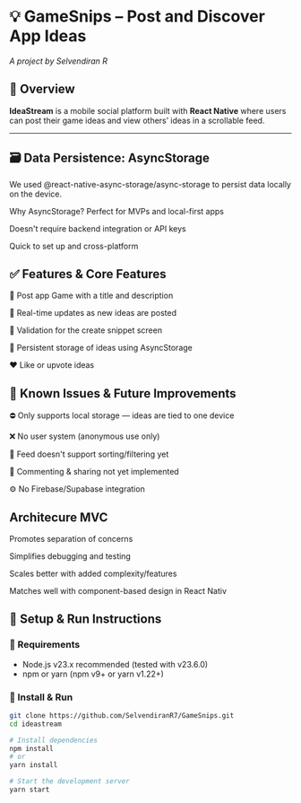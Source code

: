 # 💡 GameSnips – Post and Discover App Ideas

_A project by Selvendiran R_

## 🧠 Overview

**IdeaStream** is a mobile social platform built with **React Native** where users can post their game ideas and view others’ ideas in a scrollable feed.

---
## 🗃️ Data Persistence: AsyncStorage
We used @react-native-async-storage/async-storage to persist data locally on the device.

Why AsyncStorage?
Perfect for MVPs and local-first apps

Doesn't require backend integration or API keys

Quick to set up and cross-platform

## ✅ Features & Core Features
📝 Post app Game with a title and description

🔄 Real-time updates as new ideas are posted

🔄 Validation for the create snippet screen

🧾 Persistent storage of ideas using AsyncStorage

❤️ Like or upvote ideas

## 🐞 Known Issues & Future Improvements
⛔ Only supports local storage — ideas are tied to one device

❌ No user system (anonymous use only)

🔄 Feed doesn't support sorting/filtering yet

💬 Commenting & sharing not yet implemented

⚙️ No Firebase/Supabase integration

## Architecure MVC
Promotes separation of concerns

Simplifies debugging and testing

Scales better with added complexity/features

Matches well with component-based design in React Nativ

## 🚀 Setup & Run Instructions

### 🧰 Requirements

- Node.js v23.x recommended (tested with v23.6.0)
- npm or yarn (npm v9+ or yarn v1.22+)

### 🔧 Install & Run

```bash
git clone https://github.com/SelvendiranR7/GameSnips.git
cd ideastream

# Install dependencies
npm install
# or
yarn install

# Start the development server
yarn start
